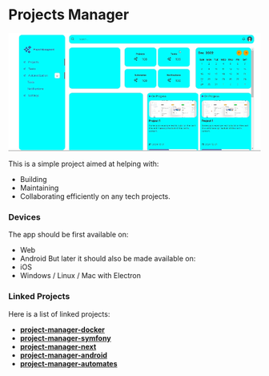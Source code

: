 # Projects Manager

![Project Manager](./project-manager.gif)

This is a simple project aimed at helping with:
- Building
- Maintaining
- Collaborating efficiently 
on any tech projects.

### Devices
The app should be first available on:
- Web
- Android
But later it should also be made available on:
- iOS 
- Windows / Linux / Mac with Electron

### Linked Projects

Here is a list of linked projects:
- [**project-manager-docker**](https://github.com/itd3vbox/project-manager-docker)
- [**project-manager-symfony**](https://github.com/itd3vbox/project-manager-symfony)
- [**project-manager-next**](https://github.com/itd3vbox/project-manager-next)
- [**project-manager-android**](https://github.com/itd3vbox/project-manager-android)
- [**project-manager-automates**](https://github.com/itd3vbox/project-manager-automates)
